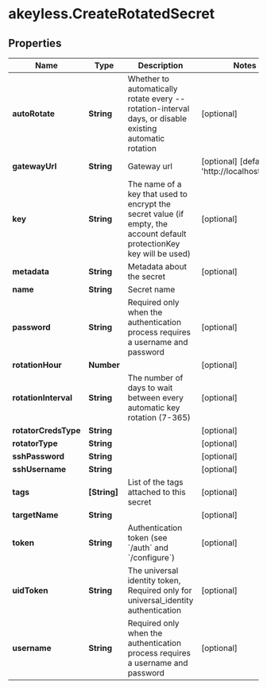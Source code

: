 # akeyless.CreateRotatedSecret

## Properties

Name | Type | Description | Notes
------------ | ------------- | ------------- | -------------
**autoRotate** | **String** | Whether to automatically rotate every --rotation-interval days, or disable existing automatic rotation | [optional] 
**gatewayUrl** | **String** | Gateway url | [optional] [default to &#39;http://localhost:8000&#39;]
**key** | **String** | The name of a key that used to encrypt the secret value (if empty, the account default protectionKey key will be used) | [optional] 
**metadata** | **String** | Metadata about the secret | [optional] 
**name** | **String** | Secret name | 
**password** | **String** | Required only when the authentication process requires a username and password | [optional] 
**rotationHour** | **Number** |  | [optional] 
**rotationInterval** | **String** | The number of days to wait between every automatic key rotation (7-365) | [optional] 
**rotatorCredsType** | **String** |  | [optional] 
**rotatorType** | **String** |  | [optional] 
**sshPassword** | **String** |  | [optional] 
**sshUsername** | **String** |  | [optional] 
**tags** | **[String]** | List of the tags attached to this secret | [optional] 
**targetName** | **String** |  | [optional] 
**token** | **String** | Authentication token (see &#x60;/auth&#x60; and &#x60;/configure&#x60;) | [optional] 
**uidToken** | **String** | The universal identity token, Required only for universal_identity authentication | [optional] 
**username** | **String** | Required only when the authentication process requires a username and password | [optional] 


